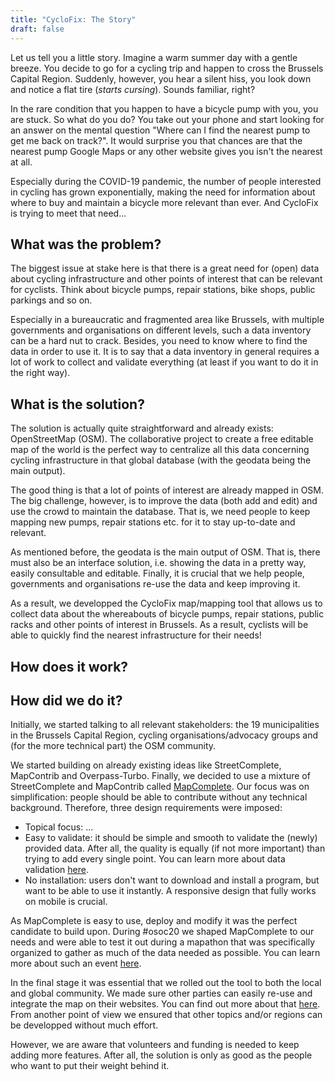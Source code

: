 ```yaml
---
title: "CycloFix: The Story"
draft: false
---
```


Let us tell you a little story. Imagine a warm summer day with a gentle breeze. You decide to go for a cycling trip and happen to cross the Brussels Capital Region. Suddenly, however, you hear a silent hiss, you look down and notice a flat tire (*starts cursing*). Sounds familiar, right? 

In the rare condition that you happen to have a bicycle pump with you, you are stuck. So what do you do? You take out your phone and start looking for an answer on the mental question "Where can I find the nearest pump to get me back on track?". It would surprise you that chances are that the nearest pump Google Maps or any other website gives you isn't the nearest at all.

Especially during the COVID-19 pandemic, the number of people interested in cycling has grown exponentially, making the need for information about where to buy and maintain a bicycle more relevant than ever. And CycloFix is trying to meet that need...

## What was the problem?

The biggest issue at stake here is that there is a great need for (open) data about cycling infrastructure and other points of interest that can be relevant for cyclists. Think about bicycle pumps, repair stations, bike shops, public parkings and so on. 

Especially in a bureaucratic and fragmented area like Brussels, with multiple governments and organisations on different levels, such a data inventory can be a hard nut to crack. Besides, you need to know where to find the data in order to use it. It is to say that a data inventory in general requires a lot of work to collect and validate everything (at least if you want to do it in the right way).

## What is the solution?

The solution is actually quite straightforward and already exists: OpenStreetMap (OSM). The collaborative project to create a free editable map of the world is the perfect way to centralize all this data concerning cycling infrastructure in that global database (with the geodata being the main output). 

The good thing is that a lot of points of interest are already mapped in OSM. The big challenge, however, is to improve the data (both add and edit) and use the crowd to maintain the database. That is, we need people to keep mapping new pumps, repair stations etc. for it to stay up-to-date and relevant. 

As mentioned before, the geodata is the main output of OSM. That is, there must also be an interface solution, i.e. showing the data in a pretty way, easily consultable and editable. Finally, it is crucial that we help people, governments and organisations re-use the data and keep improving it.

As a result, we developped the CycloFix map/mapping tool that allows us to collect data about the whereabouts of bicycle pumps, repair stations, public racks and other points of interest in Brussels. As a result, cyclists will be able to quickly find the nearest infrastructure for their needs!

## How does it work?



## How did we do it?

Initially, we started talking to all relevant stakeholders: the 19 municipalities in the Brussels Capital Region, cycling organisations/advocacy groups and (for the more technical part) the OSM community. 

We started building on already existing ideas like StreetComplete, MapContrib and Overpass-Turbo. Finally, we decided to use a mixture of StreetComplete and MapContrib called [MapComplete](https://github.com/pietervdvn/MapComplete). Our focus was on simplification: people should be able to contribute without any technical background. Therefore, three design requirements were imposed:
* Topical focus: ...
* Easy to validate: it should be simple and smooth to validate the (newly) provided data. After all, the quality is equally (if not more important) than trying to add every single point. You can learn more about data validation [here](https://cyclofix.osm.be/docs/validating-data/).
* No installation: users don't want to download and install a program, but want to be able to use it instantly. A responsive design that fully works on mobile is crucial.

As MapComplete is easy to use, deploy and modify it was the perfect candidate to build upon. During #osoc20 we shaped MapComplete to our needs and were able to test it out during a mapathon that was specifically organized to gather as much of the data needed as possible. You can learn more about such an event [here](https://cyclofix.osm.be/docs/mapathon/).

In the final stage it was essential that we rolled out the tool to both the local and global community. We made sure other parties can easily re-use and integrate the map on their websites. You can find out more about that [here](https://cyclofix.osm.be/docs/using-data-map/). From another point of view we ensured that other topics and/or regions can be developped without much effort. 

However, we are aware that volunteers and funding is needed to keep adding more features. After all, the solution is only as good as the people who want to put their weight behind it.



